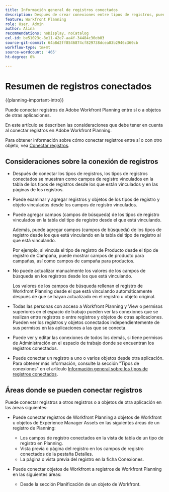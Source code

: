 ```yaml
---
title: Información general de registros conectados
description: Después de crear conexiones entre tipos de registros, puede conectar registros individuales entre sí. En este artículo se describen las consideraciones que debe tener en cuenta al conectar registros en Adobe Workfront Planning.
feature: Workfront Planning
role: User, Admin
author: Alina
recommendations: noDisplay, noCatalog
exl-id: be51023c-8e11-42e7-aa4f-34484c30eb03
source-git-commit: 64a8d2ff8546874cf829738dcea03b2946c360cb
workflow-type: tm+mt
source-wordcount: '465'
ht-degree: 0%

---
```


# Resumen de registros conectados

{{planning-important-intro}}

Puede conectar registros de Adobe Workfront Planning entre sí o a objetos de otras aplicaciones.

En este artículo se describen las consideraciones que debe tener en cuenta al conectar registros en Adobe Workfront Planning.

Para obtener información sobre cómo conectar registros entre sí o con otro objeto, vea [Conectar registros](/help/quicksilver/planning/records/connect-records.md).


## Consideraciones sobre la conexión de registros

* Después de conectar los tipos de registros, los tipos de registros conectados se muestran como campos de registro vinculados en la tabla de los tipos de registros desde los que están vinculados y en las páginas de los registros.
* Puede examinar y agregar registros y objetos de los tipos de registro y objeto vinculados desde los campos de registro vinculados.
* Puede agregar campos (campos de búsqueda) de los tipos de registro vinculados en la tabla del tipo de registro desde el que está vinculando.

  Además, puede agregar campos (campos de búsqueda) de los tipos de registro desde los que está vinculando en la tabla del tipo de registro al que está vinculando.

  Por ejemplo, si vincula el tipo de registro de Producto desde el tipo de registro de Campaña, puede mostrar campos de producto para campañas, así como campos de campaña para productos.
* No puede actualizar manualmente los valores de los campos de búsqueda en los registros desde los que está vinculando.

  Los valores de los campos de búsqueda rellenan el registro de Workfront Planning desde el que está vinculando automáticamente después de que se hayan actualizado en el registro u objeto original.

* Todas las personas con acceso a Workfront Planning y View o permisos superiores en el espacio de trabajo pueden ver las conexiones que se realizan entre registros o entre registros y objetos de otras aplicaciones. Pueden ver los registros y objetos conectados independientemente de sus permisos en las aplicaciones a las que se conecta.
* Puede ver y editar las conexiones de todos los demás, si tiene permisos de Administración en el espacio de trabajo donde se encuentran los registros conectados.
* Puede conectar un registro a uno o varios objetos desde otra aplicación. Para obtener más información, consulte la sección &quot;Tipos de conexiones&quot; en el artículo [Información general sobre los tipos de registros conectados](/help/quicksilver/planning/architecture/connect-record-types-overview.md).

## Áreas donde se pueden conectar registros

Puede conectar registros a otros registros o a objetos de otra aplicación en las áreas siguientes:

* Puede conectar registros de Workfront Planning a objetos de Workfront u objetos de Experience Manager Assets en las siguientes áreas de un registro de Planning:

   * Los campos de registro conectados en la vista de tabla de un tipo de registro en Planning.
   * Vista previa o página del registro en los campos de registro conectados de la pestaña Detalles.
   * La página o vista previa del registro en la ficha Conexiones.

* Puede conectar objetos de Workfront a registros de Workfront Planning en las siguientes áreas:

   * Desde la sección Planificación de un objeto de Workfront.

